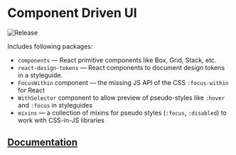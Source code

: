 # Component Driven UI

![Release](https://github.com/component-driven/ui/workflows/Release/badge.svg)

Includes following packages:

- `components` — React primitive components like Box, Grid, Stack, etc.
- `react-design-tokens` — React components to document design tokens in a styleguide.
- `FocusWithin` component — the missing JS API of the CSS `:focus-within` for React
- `WithSelector` component to allow preview of pseudo-styles like `:hover` and `:focus` in styleguides
- `mixins` — a collection of mixins for pseudo styles (`:focus`, `:disabled`) to work with CSS-in-JS libraries

## [Documentation](https://ui.component-driven.dev)
